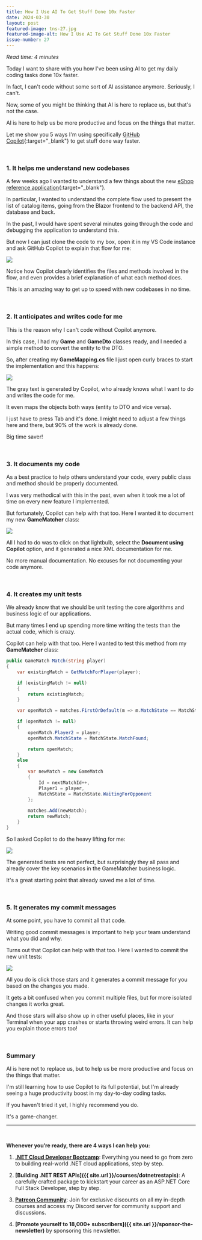```yaml
---
title: How I Use AI To Get Stuff Done 10x Faster
date: 2024-03-30
layout: post
featured-image: tns-27.jpg
featured-image-alt: How I Use AI To Get Stuff Done 10x Faster
issue-number: 27
---
```


*Read time: 4 minutes*

Today I want to share with you how I've been using AI to get my daily coding tasks done 10x faster.

In fact, I can't code without some sort of AI assistance anymore. Seriously, I can't.

Now, some of you might be thinking that AI is here to replace us, but that's not the case. 

AI is here to help us be more productive and focus on the things that matter.

Let me show you 5 ways I'm using specifically [GitHub Copilot](https://copilot.github.com){:target="_blank"} to get stuff done way faster.

<br/>

### **1. It helps me understand new codebases**
A few weeks ago I wanted to understand a few things about the new [eShop reference application](https://github.com/dotnet/eShop){:target="_blank"}. 

In particular, I wanted to understand the complete flow used to present the list of catalog items, going from the Blazor frontend to the backend API, the database and back.

In the past, I would have spent several minutes going through the code and debugging the application to understand this.

But now I can just clone the code to my box, open it in my VS Code instance and ask GitHub Copilot to explain that flow for me:

![](/assets/images/copilot-explain-flow.png)

Notice how Copilot clearly identifies the files and methods involved in the flow, and even provides a brief explanation of what each method does.

This is an amazing way to get up to speed with new codebases in no time.

<br/>

### **2. It anticipates and writes code for me**
This is the reason why I can't code without Copilot anymore. 

In this case, I had my **Game** and **GameDto** classes ready, and I needed a simple method to convert the entity to the DTO.

So, after creating my **GameMapping.cs** file I just open curly braces to start the implementation and this happens:

![](/assets/images/copilot-ghost-text.jpg)

The gray text is generated by Copilot, who already knows what I want to do and writes the code for me. 

It even maps the objects both ways (entity to DTO and vice versa).

I just have to press Tab and it's done. I might need to adjust a few things here and there, but 90% of the work is already done.

Big time saver!

<br/>

### **3. It documents my code**
As a best practice to help others understand your code, every public class and method should be properly documented.

I was very methodical with this in the past, even when it took me a lot of time on every new feature I implemented.

But fortunately, Copilot can help with that too. Here I wanted it to document my new **GameMatcher** class:

![](/assets/images/copilot-document.jpg)

All I had to do was to click on that lightbulb, select the **Document using Copilot** option, and it generated a nice XML documentation for me.

No more manual documentation. No excuses for not documenting your code anymore.

<br/>

### **4. It creates my unit tests**
We already know that we should be unit testing the core algorithms and business logic of our applications. 

But many times I end up spending more time writing the tests than the actual code, which is crazy.

Copilot can help with that too. Here I wanted to test this method from my **GameMatcher** class:

```csharp
public GameMatch Match(string player)
{
    var existingMatch = GetMatchForPlayer(player);

    if (existingMatch != null)
    {
        return existingMatch;
    }

    var openMatch = matches.FirstOrDefault(m => m.MatchState == MatchState.WaitingForOpponent);

    if (openMatch != null)
    {
        openMatch.Player2 = player;
        openMatch.MatchState = MatchState.MatchFound;

        return openMatch;
    }
    else
    {
        var newMatch = new GameMatch
        {
            Id = nextMatchId++,
            Player1 = player,
            MatchState = MatchState.WaitingForOpponent
        };
        
        matches.Add(newMatch);
        return newMatch;
    }
}
```

So I asked Copilot to do the heavy lifting for me:

![](/assets/images/copilot-unit-tests.png)

The generated tests are not perfect, but surprisingly they all pass and already cover the key scenarios in the GameMatcher business logic. 

It's a great starting point that already saved me a lot of time.

<br/>

### **5. It generates my commit messages**
At some point, you have to commit all that code. 

Writing good commit messages is important to help your team understand what you did and why.

Turns out that Copilot can help with that too. Here I wanted to commit the new unit tests:

![](/assets/images/copilot-commit-message.jpg)

All you do is click those stars and it generates a commit message for you based on the changes you made.

It gets a bit confused when you commit multiple files, but for more isolated changes it works great.

And those stars will also show up in other useful places, like in your Terminal when your app crashes or starts throwing weird errors. It can help you explain those errors too!

<br/>

### **Summary**
AI is here not to replace us, but to help us be more productive and focus on the things that matter.

I'm still learning how to use Copilot to its full potential, but I'm already seeing a huge productivity boost in my day-to-day coding tasks.

If you haven't tried it yet, I highly recommend you do. 

It's a game-changer.

---

<br/>

**Whenever you’re ready, there are 4 ways I can help you:**

1. **[.NET Cloud Developer Bootcamp](https://go.dotnetacademy.io/bootcamp-waitlist)**:​ Everything you need to go from zero to building real-world .NET cloud applications, step by step.

2. **[​Building .NET REST APIs]({{ site.url }}/courses/dotnetrestapis)**: A carefully crafted package to kickstart your career as an ASP.NET Core Full Stack Developer, step by step. 

3. **[​Patreon Community](https://www.patreon.com/juliocasal)**: Join for exclusive discounts on all my in-depth courses and access my Discord server for community support and discussions. 

4. **[Promote yourself to 18,000+ subscribers]({{ site.url }}/sponsor-the-newsletter)** by sponsoring this newsletter.
